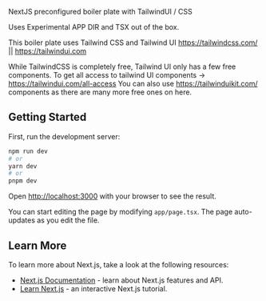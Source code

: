 NextJS preconfigured boiler plate with TailwindUI / CSS

Uses Experimental APP DIR and TSX out of the box.

This boiler plate uses Tailwind CSS and Tailwind UI https://tailwindcss.com/ || https://tailwindui.com

While TailwindCSS is completely free, Tailwind UI only has a few free components. To get all access to tailwind UI components -> https://tailwindui.com/all-access
You can also use https://tailwinduikit.com/ components as there are many more free ones on here.

## Getting Started

First, run the development server:

```bash
npm run dev
# or
yarn dev
# or
pnpm dev
```

Open [http://localhost:3000](http://localhost:3000) with your browser to see the result.

You can start editing the page by modifying `app/page.tsx`. The page auto-updates as you edit the file.

## Learn More

To learn more about Next.js, take a look at the following resources:

- [Next.js Documentation](https://nextjs.org/docs) - learn about Next.js features and API.
- [Learn Next.js](https://nextjs.org/learn) - an interactive Next.js tutorial.
